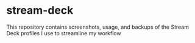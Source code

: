 # stream-deck
This repository contains screenshots, usage, and backups of the Stream Deck profiles I use to streamline my workflow
